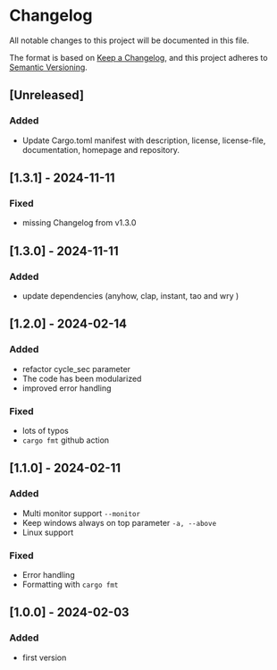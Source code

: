# Changelog

All notable changes to this project will be documented in this file.

The format is based on [Keep a Changelog](https://keepachangelog.com/en/1.0.0/),
and this project adheres to [Semantic Versioning](https://semver.org/spec/v2.0.0.html).

## [Unreleased]
### Added

- Update Cargo.toml manifest with description, license, license-file, documentation, homepage and repository.

## [1.3.1] - 2024-11-11

### Fixed

- missing Changelog from v1.3.0


## [1.3.0] - 2024-11-11

### Added

- update dependencies (anyhow, clap, instant, tao and wry )


## [1.2.0] - 2024-02-14

### Added

- refactor cycle_sec parameter
- The code has been modularized
- improved error handling

### Fixed

- lots of typos
- `cargo fmt` github action


## [1.1.0] - 2024-02-11

### Added

- Multi monitor support `--monitor`
- Keep windows always on top parameter `-a, --above`
- Linux support

### Fixed

- Error handling
- Formatting with `cargo fmt`


## [1.0.0] - 2024-02-03

### Added

- first version

